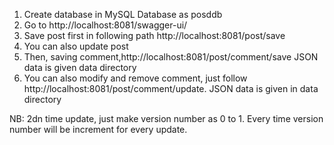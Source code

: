 1. Create database in MySQL Database as posddb
2. Go to http://localhost:8081/swagger-ui/
3. Save post first in following path http://localhost:8081/post/save
4. You can also update post
5. Then, saving comment,http://localhost:8081/post/comment/save  JSON data is given data directory
6. You can also modify and remove comment, just follow http://localhost:8081/post/comment/update. JSON data is given in data directory

NB: 2dn time update, just make version number as 0 to 1. Every time version number will be increment for every update.

 